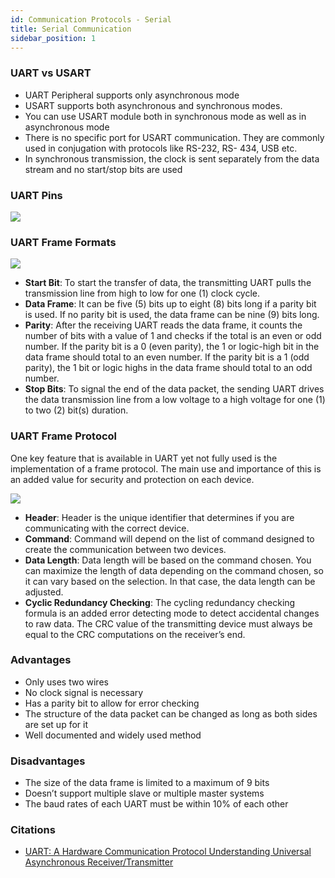 ```yaml
---
id: Communication Protocols - Serial
title: Serial Communication
sidebar_position: 1
---
```


### UART vs USART

- UART Peripheral supports only asynchronous mode
- USART supports both asynchronous and synchronous modes.
- You can use USART module both in synchronous mode as well as in asynchronous mode
- There is no specific port for USART communication. They are commonly used in conjugation with protocols like RS-232, RS- 434, USB etc.
- In synchronous transmission, the clock is sent separately from the data stream and no start/stop bits are used

### UART Pins

![](https://miro.medium.com/max/373/1*tRPihQ4KWx4XObf-8fMYrw.png)

### UART Frame Formats

![](https://www.analog.com/-/media/images/analog-dialogue/en/volume-54/number-4/articles/uart-a-hardware-communication-protocol/335962-fig-03.svg?h=270&amp;hash=1CB514C169E8D354B2D74F94776ADF96&amp;imgver=2)

- **Start Bit**: To start the transfer of data, the transmitting UART pulls the transmission line from high to low for one (1) clock cycle.
- **Data Frame**: It can be five (5) bits up to eight (8) bits long if a parity bit is used. If no parity bit is used, the data frame can be nine (9) bits long.
- **Parity**: After the receiving UART reads the data frame, it counts the number of bits with a value of 1 and checks if the total is an even or odd number. If the parity bit is a 0 (even parity), the 1 or logic-high bit in the data frame should total to an even number. If the parity bit is a 1 (odd parity), the 1 bit or logic highs in the data frame should total to an odd number.
- **Stop Bits**: To signal the end of the data packet, the sending UART drives the data transmission line from a low voltage to a high voltage for one (1) to two (2) bit(s) duration.

### UART Frame Protocol

One key feature that is available in UART yet not fully used is the implementation of a frame protocol. The main use and importance of this is an added value for security and protection on each device.

![](https://www.analog.com/-/media/images/analog-dialogue/en/volume-54/number-4/articles/uart-a-hardware-communication-protocol/335962-fig-13.jpg?h=270&amp;hash=46B34F9D8C7489357286DDB747D812F7&amp;imgver=1)

- **Header**: Header is the unique identifier that determines if you are communicating with the correct device.
- **Command**: Command will depend on the list of command designed to create the communication between two devices.
- **Data Length**: Data length will be based on the command chosen. You can maximize the length of data depending on the command chosen, so it can vary based on the selection. In that case, the data length can be adjusted.
- **Cyclic Redundancy Checking**: The cycling redundancy checking formula is an added error detecting mode to detect accidental changes to raw data. The CRC value of the transmitting device must always be equal to the CRC computations on the receiver’s end.

### Advantages

- Only uses two wires
- No clock signal is necessary
- Has a parity bit to allow for error checking
- The structure of the data packet can be changed as long as both sides are set up for it
- Well documented and widely used method

### Disadvantages

- The size of the data frame is limited to a maximum of 9 bits
- Doesn’t support multiple slave or multiple master systems
- The baud rates of each UART must be within 10% of each other

### Citations

- [UART: A Hardware Communication Protocol Understanding Universal Asynchronous Receiver/Transmitter](https://www.analog.com/en/analog-dialogue/articles/uart-a-hardware-communication-protocol.html)